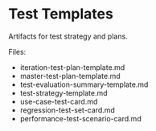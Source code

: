 # Test Templates

Artifacts for test strategy and plans.

Files:
- iteration-test-plan-template.md
- master-test-plan-template.md
- test-evaluation-summary-template.md
- test-strategy-template.md
- use-case-test-card.md
- regression-test-set-card.md
- performance-test-scenario-card.md
